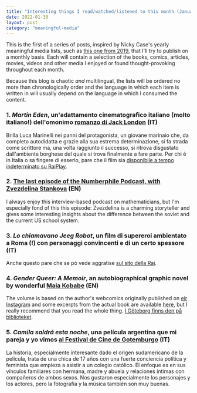 ```yaml
---
title: "Interesting things I read/watched/listened to this month (January 2022)"
date: 2022-01-30
layout: post
category: "meaningful-media"
---
```


This is the first of a series of posts, inspired by Nicky Case's yearly meaningful media lists, such as [this one from 2019](https://blog.ncase.me/my-most-meaningful-media-of-2019/), that I'll try to publish on a monthly basis. Each will contain a selection of the books, comics, articles, movies, videos and other media I  enjoyed or found thought-provoking throughout each month.

Because this blog is chaotic _and_ multilingual, the lists will be ordered no more than chronologically order and the language in which each item is written in will usually depend on the language in which I consumed the content. 

### 1. _Martin Eden_, un'adattamento cinematografico italiano (molto italiano!) dell'omonimo [romanzo di Jack London](https://it.wikipedia.org/wiki/Martin_Eden) (IT)
Brilla Luca Marinelli nei panni del protagonista, un giovane marinaio che, da completo autodidatta e grazie alla sua estrema determinazione, si fa strada come scrittore ma, una volta raggiunto il successo, si ritrova disgustato dall'ambiente borghese del quale si trova finalmente a fare parte. Per chi è in Italia o sa fingere di esserlo, pare che il film sia [disponibile a tempo indeterminato su RaiPlay](https://www.raiplay.it/programmi/martinedenfilm).
### 2. [The last episode of the Numberphile Podcast, with Zvezdelina Stankova](https://www.numberphile.com/podcast/zvezdelina-stankova) (EN)
I always enjoy this interview-based podcast on mathematicians, but I'm especially fond of this this episode: Zvezdelina is a charming storyteller and gives some interesting insights about the difference between the soviet and the current US school system.

### 3. _Lo chiamavano Jeeg Robot_, un film di supereroi ambientato a Roma (!) con personaggi convincenti e di un certo spessore (IT)
Anche questo pare che se pò vede aggratise [sul sito della Rai](https://www.raiplay.it/video/2018/03/Lo-chiamavano-Jeeg-Robot-e077892a-781a-454d-a6f5-93a9064fad2c.html).

### 4. _Gender Queer: A Memoir_, an autobiographical graphic novel by wonderful [Maia Kobabe](https://redgoldsparkspress.com/about) (EN)
The volume is based on the author's webcomics originally published on [eir Instagram](https://www.instagram.com/redgoldsparks/) and some excerpts from the actual book are available [here](https://redgoldsparkspress.com/projects/6926504), but I really recommend that you read the whole thing. [I Göteborg finns den på biblioteket](https://encore.gotlib.goteborg.se/iii/encore/search/C__Sgender%20queer%20maia%20kobabe__Orightresult__U?lang=swe&suite=pearl).
### 5. _Camila saldrá esta noche_, una película argentina que mi pareja y yo vimos [al Festival de Cine de Gotemburgo](https://program.goteborgfilmfestival.se/en/program/camila-comes-out-tonight) (IT)
La historia, especialmente interesante dado el origen sudamericano de la película, trata de una chica de 17 años con una fuerte conciencia política y feminista que empieza a asistir a un colegio católico. El enfoque es en sus vínculos familiares con hermana, madre y abuela y relaciones íntimas con compañeros de ambos sexos. Nos gustaron especialmente los personajes y los actores, pero la fotografía y la música también son muy buenas.